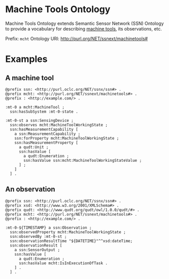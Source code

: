 # Machine Tools Ontology

Machine Tools Ontology extends Semantic Sensor Network (SSN) Ontology to provide a vocabulary for describing [machine tools](https://en.wikipedia.org/wiki/Machine_tool), its observations, etc.

Prefix: `mcht`
Ontology URI: http://purl.org/NET/ssnext/machinetools#

# Examples

## A machine tool

```
@prefix ssn: <http://purl.oclc.org/NET/ssnx/ssn#> .
@prefix mcht: <http://purl.org/NET/ssnext/machinetools#> .
@prefix : <http://example.com/> .

:mt-0 a mcht:MachineTool ;
  ssn:hasSubSystem :mt-0-state .
  
:mt-0-st a ssn:SensingDevice ;
  ssn:observes mcht:MachineToolWorkingState ;
  ssn:hasMeasurementCapability [
    a ssn:MeasurementCapability ;
    ssn:forProperty mcht:MachineToolWorkingState ;
    ssn:hasMeasurementProperty [
      a qudt:Unit ;
      ssn:hasValue [
        a qudt:Enumeration ;
        ssn:hasValue ssn:mcht:MachineToolWorkingStateValue ;
      ] ;
    ]
  ] .
```

## An observation

```
@prefix ssn: <http://purl.oclc.org/NET/ssnx/ssn#> .
@prefix xsd: <http://www.w3.org/2001/XMLSchema#> .
@prefix qudt: <http://www.qudt.org/qudt/owl/1.0.0/qudt/#> .
@prefix mcht: <http://purl.org/NET/ssnext/machinetools#> .
@prefix : <http://example.com/> .

:mt-0-${TIMESTAMP} a ssn:Observation ;
  ssn:observedProperty mcht:MachineToolWorkingState ;
  ssn:observedBy :mt-0-st ;
  ssn:observationResultTime "${DATETIME}"^^xsd:dateTime;
  ssn:observationResult [ 
    a ssn:SensorOutput ;
    ssn:hasValue [
      a qudt:Enumeration ;
      ssn:hasValue mcht:IsInExecutionOfTask .
    ] . 
  ] .
```
